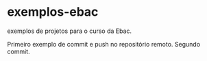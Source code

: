 # exemplos-ebac
exemplos de projetos para o curso da Ebac.

Primeiro exemplo de commit e push no repositório remoto.
Segundo commit.
